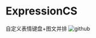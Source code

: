 # ExpressionCS
自定义表情键盘+图文并排
![github](https://raw.github.com/ExpressionCS/master/demo-image/sl.png "github")
